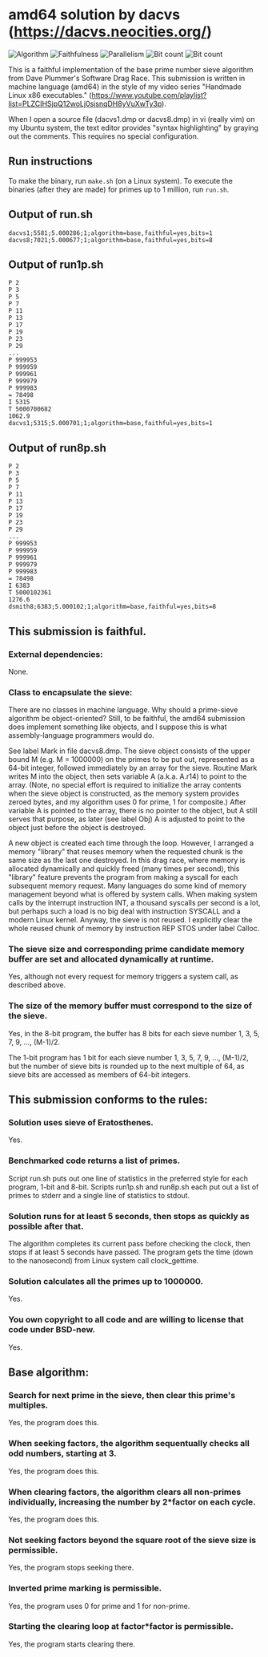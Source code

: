 # amd64 solution by dacvs (https://dacvs.neocities.org/)

![Algorithm](https://img.shields.io/badge/Algorithm-base-green)
![Faithfulness](https://img.shields.io/badge/Faithful-yes-green)
![Parallelism](https://img.shields.io/badge/Parallel-no-green)
![Bit count](https://img.shields.io/badge/Bits-1-green)
![Bit count](https://img.shields.io/badge/Bits-8-yellowgreen)

This is a faithful implementation of the base prime number sieve algorithm from Dave Plummer's Software Drag Race.
This submission is written in machine language (amd64) in the style of my video series "Handmade Linux x86 executables."
(https://www.youtube.com/playlist?list=PLZCIHSjpQ12woLj0sjsnqDH8yVuXwTy3p).

When I open a source file (dacvs1.dmp or dacvs8.dmp) in vi (really vim) on my Ubuntu system, the text editor provides "syntax highlighting" by graying out the comments. This requires no special configuration. 

## Run instructions

To make the binary, run `make.sh` (on a Linux system).
To execute the binaries (after they are made) for primes up to 1 million, run `run.sh`.

## Output of run.sh
```
dacvs1;5581;5.000286;1;algorithm=base,faithful=yes,bits=1
dacvs8;7021;5.000677;1;algorithm=base,faithful=yes,bits=8
```

## Output of run1p.sh
```
P 2
P 3
P 5
P 7
P 11
P 13
P 17
P 19
P 23
P 29
...
P 999953
P 999959
P 999961
P 999979
P 999983
= 78498
I 5315
T 5000700682
1062.9
dacvs1;5315;5.000701;1;algorithm=base,faithful=yes,bits=1
```

## Output of run8p.sh
```
P 2
P 3
P 5
P 7
P 11
P 13
P 17
P 19
P 23
P 29
...
P 999953
P 999959
P 999961
P 999979
P 999983
= 78498
I 6383
T 5000102361
1276.6
dsmith8;6383;5.000102;1;algorithm=base,faithful=yes,bits=8
```

## This submission is faithful.

### External dependencies:
None.

### Class to encapsulate the sieve:
There are no classes in machine language. Why should a prime-sieve algorithm be object-oriented? Still, to be faithful, the amd64 submission does implement something like objects, and I suppose this is what assembly-language programmers would do.

See label Mark in file dacvs8.dmp. The sieve object consists of the upper bound M (e.g. M = 1000000) on the primes to be put out, represented as a 64-bit integer, followed immediately by an array for the sieve. Routine Mark writes M into the object, then sets variable A (a.k.a. A.r14) to point to the array. (Note, no special effort is required to initialize the array contents when the sieve object is constructed, as the memory system provides zeroed bytes, and my algorithm uses 0 for prime, 1 for composite.) After variable A is pointed to the array, there is no pointer to the object, but A still serves that purpose, as later (see label Obj) A is adjusted to point to the object just before the object is destroyed.

A new object is created each time through the loop. However, I arranged a memory "library" that reuses memory when the requested chunk is the same size as the last one destroyed. In this drag race, where memory is allocated dynamically and quickly freed (many times per second), this "library" feature prevents the program from making a syscall for each subsequent memory request. Many languages do some kind of memory management beyond what is offered by system calls. When making system calls by the interrupt instruction INT, a thousand syscalls per second is a lot, but perhaps such a load is no big deal with instruction SYSCALL and a modern Linux kernel. Anyway, the sieve is not reused. I explicitly clear the whole reused chunk of memory by instruction REP STOS under label Calloc.

### The sieve size and corresponding prime candidate memory buffer are set and allocated dynamically at runtime.
Yes, although not every request for memory triggers a system call, as described above.

### The size of the memory buffer must correspond to the size of the sieve.
Yes, in the 8-bit program, the buffer has 8 bits for each sieve number 1, 3, 5, 7, 9, ..., (M-1)/2.

The 1-bit program has 1 bit for each sieve number 1, 3, 5, 7, 9, ..., (M-1)/2, but the number of sieve bits is rounded up to the next multiple of 64, as sieve bits are accessed as members of 64-bit integers.

## This submission conforms to the rules:
### Solution uses sieve of Eratosthenes.
Yes.

### Benchmarked code returns a list of primes.
Script run.sh puts out one line of statistics in the preferred style for each program, 1-bit and 8-bit. Scripts run1p.sh and run8p.sh each put out a list of primes to stderr and a single line of statistics to stdout.

### Solution runs for at least 5 seconds, then stops as quickly as possible after that.
The algorithm completes its current pass before checking the clock, then stops if at least 5 seconds have passed. The program gets the time (down to the nanosecond) from Linux system call clock_gettime.

### Solution calculates all the primes up to 1000000.
Yes.

### You own copyright to all code and are willing to license that code under BSD-new.
Yes.

## Base algorithm:
### Search for next prime in the sieve, then clear this prime's multiples.
Yes, the program does this.
### When seeking factors, the algorithm sequentually checks all odd numbers, starting at 3.
Yes, the program does this.
### When clearing factors, the algorithm clears all non-primes individually, increasing the number by 2\*factor on each cycle.
Yes, the program does this.
### Not seeking factors beyond the square root of the sieve size is permissible.
Yes, the program stops seeking there.
### Inverted prime marking is permissible.
Yes, the program uses 0 for prime and 1 for non-prime.
### Starting the clearing loop at factor\*factor is permissible.
Yes, the program starts clearing there.

